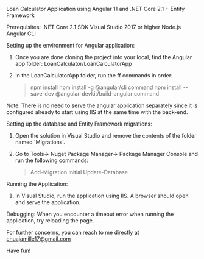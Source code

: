 Loan Calculator Application using Angular 11 and .NET Core 2.1 + Entity Framework

Prerequisites:
.NET Core 2.1 SDK
Visual Studio 2017 or higher
Node.js 
Angular CLI

Setting up the environment for Angular application:
1. Once you are done cloning the project into your local, find the Angular app folder: LoanCalculator/LoanCalculatorApp
2. In the LoanCalculatorApp folder, run the ff commands in order:

	> npm install
	> npm install -g @angular/cli command
	> npm install --save-dev @angular-devkit/build-angular command
  
Note: There is no need to serve the angular application separately since it is configured already to start using IIS at the same time with the back-end.

Setting up the database and Entity Framework migrations: 
1. Open the solution in Visual Studio and remove the contents of the folder named 'Migrations'.
2. Go to Tools-> Nuget Package Manager-> Package Manager Console and run the following commands:

	> Add-Migration Initial
	> Update-Database

Running the Application:
1. In Visual Studio, run the application using IIS. A browser should open and serve the application.

Debugging:
When you encounter a timeout error when running the application, try reloading the page.

For further concerns, you can reach to me directly at chuajamille17@gmail.com

Have fun!

